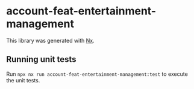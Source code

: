 # account-feat-entertainment-management

This library was generated with [Nx](https://nx.dev).

## Running unit tests

Run `npx nx run account-feat-entertainment-management:test` to execute the unit tests.
